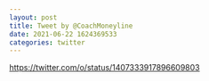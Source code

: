 ```yaml
--- 
layout: post 
title: Tweet by @CoachMoneyline 
date: 2021-06-22 1624369533 
categories: twitter 
--- 
```

https://twitter.com/o/status/1407333917896609803